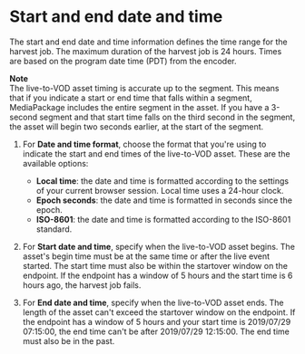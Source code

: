 # Start and end date and time<a name="hj-create-time"></a>

The start and end date and time information defines the time range for the harvest job\. The maximum duration of the harvest job is 24 hours\. Times are based on the program date time \(PDT\) from the encoder\.

**Note**  
The live\-to\-VOD asset timing is accurate up to the segment\. This means that if you indicate a start or end time that falls within a segment, MediaPackage includes the entire segment in the asset\. If you have a 3\-second segment and that start time falls on the third second in the segment, the asset will begin two seconds earlier, at the start of the segment\.

1. For **Date and time format**, choose the format that you're using to indicate the start and end times of the live\-to\-VOD asset\. These are the available options:
   + **Local time**: the date and time is formatted according to the settings of your current browser session\. Local time uses a 24\-hour clock\.
   + **Epoch seconds**: the date and time is formatted in seconds since the epoch\.
   + **ISO\-8601**: the date and time is formatted according to the ISO\-8601 standard\.

1. For **Start date and time**, specify when the live\-to\-VOD asset begins\. The asset's begin time must be at the same time or after the live event started\. The start time must also be within the startover window on the endpoint\. If the endpoint has a window of 5 hours and the start time is 6 hours ago, the harvest job fails\.

1. For **End date and time**, specify when the live\-to\-VOD asset ends\. The length of the asset can't exceed the startover window on the endpoint\. If the endpoint has a window of 5 hours and your start time is 2019/07/29 07:15:00, the end time can't be after 2019/07/29 12:15:00\. The end time must also be in the past\.